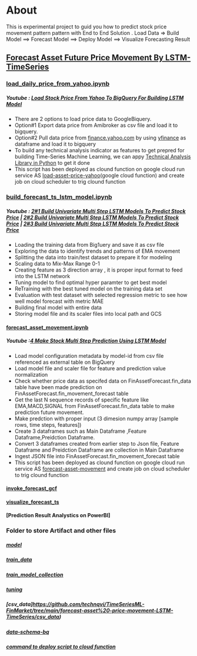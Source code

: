 # About
This is experimental project to guid you how to predict stock price movement pattern pattern with End to End Solution .
Load Data => Build Model ==> Forecast Model ==> Deploy Model ==> Visualize Forecasting Result

## [Forecast Asset Future Price Movement By LSTM-TimeSeries](https://github.com/technqvi/TimeSeriesML-FinMarket/tree/main/forecast-asset)
### [load_daily_price_from_yahoo.ipynb](https://github.com/technqvi/TimeSeriesML-FinMarket/blob/main/forecast-asset/load_daily_price_from_yahoo.ipynb)
##### Youtube : [ Load Stock Price From Yahoo To BigQuery For Building LSTM Model](https://www.youtube.com/watch?v=jaPpyopNFPA&feature=youtu.be)
* There are 2 options to load price data to GoogleBiquery.
* Option#1 Export data price from Amibroker as csv file and load it to bigquery.
* Option#2 Pull data price from [finance.yahoo.com](https://finance.yahoo.com/) by using [yfinance](https://github.com/ranaroussi/yfinance) as dataframe and load it to bigquery 
* To build any technical analysis indicator as features to get prepred for building Time-Series Machine Learning, we can appy [Technical Analysis Library in Python](https://technical-analysis-library-in-python.readthedocs.io/en/latest/) to get it done 
* This script has been deployed as clound function on google cloud run service AS [load-asset-price-yahoo](https://github.com/technqvi/TimeSeriesML-FinMarket/blob/main/forecast-asset/load_daily_price_from_yahoo.ipynb)(google cloud function) and create job on cloud scheduler to trig clound function

### [build_forecast_ts_lstm_model.ipynb](https://github.com/technqvi/TimeSeriesML-FinMarket/blob/main/forecast-asset%20-price-movement-LSTM-TimeSeries/build_forecast_ts_lstm_model.ipynb)
##### Youtube :  [2#1 Build Univariate Multi Step LSTM Models To Predict Stock Price](https://www.youtube.com/watch?v=O8p2cteVTSs&feature=youtu.be) | [2#2 Build Univariate Multi Step LSTM Models To Predict Stock Price](https://youtu.be/_bVOFtHC2yQ) |  [2#3 Build Univariate Multi Step LSTM Models To Predict Stock Price](https://www.youtube.com/watch?v=8idQEuBFLfw&feature=youtu.be)
* Loading the training data from Big1uery  and save it as   csv file
* Exploring the data to identify trends and patterns of EMA movement
* Splitting the data  into train/test dataset to prepare it for modeling
* Scaling  data to Mix-Max Range 0-1
* Creating feature  as 3 direction array , it is proper input format to feed into the LSTM network 
* Tuning model to find optimal hyper paramter to get best model
* ReTraining with the best tuned model on the training data set
* Evaluation with test dataset with selected regression metric to see how well model forecast  with metric MAE 
* Building final model with entire data 
* Storing model file and its scaler files into local path and GCS


#### [forecast_asset_movement.ipynb](https://github.com/technqvi/TimeSeriesML-FinMarket/blob/main/forecast-asset/forecast_asset_movement.ipynb)
##### Youtube :[4 Make Stock Multi Step Prediction Using LSTM Model](https://www.youtube.com/watch?v=8DlACgKslSE)
* Load model configuration metadata by model-id from csv file referenced as external table on BigQuery
* Load model file and scaler file for feature and prediction value normalization
* Check whether price data as specifed data on FinAssetForecast.fin_data table have been made prediction on FinAssetForecast.fin_movement_forecast table 
* Get the last N sequence records of specific feature like EMA,MACD,SIGNAL from FinAssetForecast.fin_data table to make prediction future  movement. 
* Make predction with proper input (3 dimesion numpy array  [sample rows, time steps, features])
* Create 3 dataframes such as Main Dataframe ,Feature Dataframe,Preidction Dataframe.
* Convert 3 dataframes created from earlier step to Json file, Feature Dataframe and Preidction Dataframe are collection in  Main Dataframe
* Ingest JSON file into FinAssetForecast.fin_movement_forecast table
* This script has been deployed as clound function on google cloud run service AS [forecast-asset-movement](https://github.com/technqvi/TimeSeriesML-FinMarket/tree/main/forecast-asset%20-price-movement-LSTM-TimeSeries/forecast-asset-movement) and create job on cloud scheduler to trig clound function

#### [invoke_forecast_gcf](https://github.com/technqvi/TimeSeriesML-FinMarket/blob/main/forecast-asset/invoke_forecast_gcf.ipynb)


#### [visualize_forecast_ts](https://github.com/technqvi/TimeSeriesML-FinMarket/blob/main/forecast-asset/visualize_forecast_ts.ipynb)

####  [Prediction Result Analystics on PowerBI]

### Folder to store Artifact and other files
##### [model](https://github.com/technqvi/TimeSeriesML-FinMarket/tree/main/forecast-asset/model)
##### [train_data](https://github.com/technqvi/TimeSeriesML-FinMarket/tree/main/forecast-asset%20-price-movement-LSTM-TimeSeries/train_data)
##### [train_model_collection](https://github.com/technqvi/TimeSeriesML-FinMarket/tree/main/forecast-asset%20-price-movement-LSTM-TimeSeries/train_model_collection)
##### [tuning](https://github.com/technqvi/TimeSeriesML-FinMarket/tree/main/forecast-asset%20-price-movement-LSTM-TimeSeries/tuning)
##### [csv_data]https://github.com/technqvi/TimeSeriesML-FinMarket/tree/main/forecast-asset%20-price-movement-LSTM-TimeSeries/csv_data)
##### [data-schema-bq](https://github.com/technqvi/TimeSeriesML-FinMarket/tree/main/forecast-asset%20-price-movement-LSTM-TimeSeries/data-schema-bq)
##### [command to deploy script to cloud function](https://github.com/technqvi/TimeSeriesML-FinMarket/blob/main/forecast-asset%20-price-movement-LSTM-TimeSeries/forecast-asset-deploy-function.txt)
